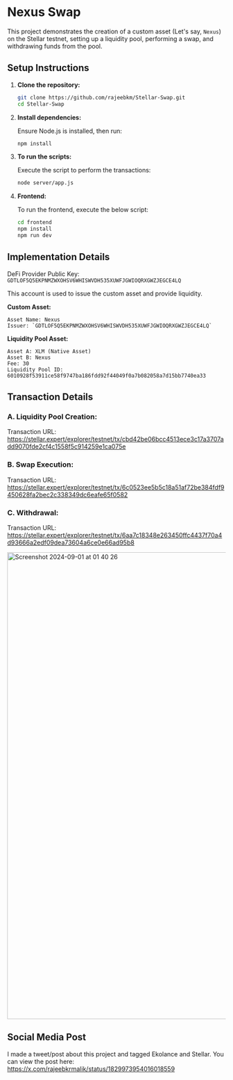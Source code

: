 # Nexus Swap

This project demonstrates the creation of a custom asset (Let's say, `Nexus`) on the Stellar testnet, setting up a liquidity pool, performing a swap, and withdrawing funds from the pool.

## Setup Instructions

1. **Clone the repository:**

   ```bash
   git clone https://github.com/rajeebkm/Stellar-Swap.git
   cd Stellar-Swap
   ```

2. **Install dependencies:**

    Ensure Node.js is installed, then run:

   ```bash
   npm install
   ```
3. **To run the scripts:**

    Execute the script to perform the transactions:

    ```bash
    node server/app.js
    ```
4. **Frontend:**

    To run the frontend, execute the below script:

    ```bash
    cd frontend
    npm install
    npm run dev
    ```

## Implementation Details

DeFi Provider Public Key: `GDTLOF5Q5EKPNMZWXOHSV6WHISWVDH535XUWFJGWIOQRXGWZJEGCE4LQ`

This account is used to issue the custom asset and provide liquidity.

**Custom Asset:**

```
Asset Name: Nexus
Issuer: `GDTLOF5Q5EKPNMZWXOHSV6WHISWVDH535XUWFJGWIOQRXGWZJEGCE4LQ`
```

**Liquidity Pool Asset:**

```
Asset A: XLM (Native Asset)
Asset B: Nexus
Fee: 30
Liquidity Pool ID: 6010928f53911ce58f9747ba186fdd92f44049f0a7b082058a7d15bb7740ea33
```

## Transaction Details

### A. Liquidity Pool Creation:

Transaction URL: https://stellar.expert/explorer/testnet/tx/cbd42be06bcc4513ece3c17a3707add9070fde2cf4c1558f5c914259e1ca075e

### B. Swap Execution:

Transaction URL: https://stellar.expert/explorer/testnet/tx/6c0523ee5b5c18a51af72be384fdf9450628fa2bec2c338349dc6eafe65f0582

### C. Withdrawal:

Transaction URL: https://stellar.expert/explorer/testnet/tx/6aa7c18348e263450ffc4437f70a4d93666a2edf09dea73604a6ce0e66ad95b8

<img width="1074" alt="Screenshot 2024-09-01 at 01 40 26" src="https://github.com/user-attachments/assets/ed3c80a7-193e-4d37-a65e-78573fd57d2e">

## Social Media Post

I made a tweet/post about this project and tagged Ekolance and Stellar. You can view the post here: https://x.com/rajeebkrmalik/status/1829973954016018559
